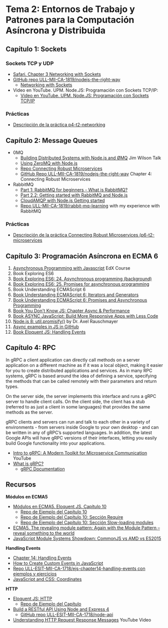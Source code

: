 # Tema 2: Entornos de Trabajo y Patrones para la Computación Asíncrona y Distribuida

## Capítulo 1: Sockets

### Sockets TCP y UDP

* [Safari. Chapter 3 Networking with Sockets](https://proquest-safaribooksonline-com.accedys2.bbtk.ull.es/book/web-development/9781680505344/part-idot-getting-up-to-speed-on-nodedotjs-8/chp_networking_html)
* [GitHub repo ULL-MII-CA-1819/nodejs-the-right-way](https://github.com/ULL-MII-CA-1819/nodejs-the-right-way)
  * [Networking with Sockets](https://github.com/ULL-MII-CA-1819/nodejs-the-right-way/tree/master/networking-with-sockets-chapter-3)
* Video en YouTube. UPM. Node.JS: Programación con Sockets TCP/IP:
  * [Video en YouTube. UPM. Node.JS: Programación con Sockets TCP/IP](https://youtu.be/UjH7hw9fWWQ)

### Prácticas

* [Descripción de la práctica p4-t2-networking](practicas/p4-t2-networking)

## Capítulo 2: Message Queues

* 0MQ
  * [Building Distributed Systems with Node.js and ØMQ](https://github.com/ULL-MII-CA-1819/node-zmq-talk) Jim Wilson Talk
  * [Using ZeroMQ with Node.js](https://rastating.github.io/using-zeromq-with-node-js/)
  * [Repo Connecting Robust Microservices](https://github.com/ULL-MII-CA-1819/nodejs-the-right-way)
  * [GitHub Repo ULL-MII-CA-1819/nodejs-the-right-way](https://github.com/ULL-MII-CA-1819/nodejs-the-right-way/tree/master/connecting-robust-microservices-chapter-4) Chapter 4: Connecting Robust Microservices
* RabbitMQ
  * [Part 1: RabbitMQ for beginners - What is RabbitMQ?](https://www.cloudamqp.com/blog/2015-05-18-part1-rabbitmq-for-beginners-what-is-rabbitmq.html)
  * [Part 2.2: Getting started with RabbitMQ and Node.js](https://www.cloudamqp.com/blog/2015-05-19-part2-2-rabbitmq-for-beginners_example-and-sample-code-node-js.html)
  * [CloudAMQP with Node.js Getting started](https://www.cloudamqp.com/docs/nodejs.html)
  * [Repo ULL-MII-CA-1819/rabbit-mq-learning](https://github.com/ULL-MII-CA-1819/rabbit-mq-learning) with my experience with RabbitMQ

### Prácticas

* [Descripción de la práctica Connecting Robust Microservices (p6-t2-microservices](practicas/p6-t2-miroservices)


## Capítulo 3: Programación Asíncrona en ECMA 6

1. [Asynchronous Programming with Javascript](https://courses.edx.org/courses/course-v1:Microsoft+DEV234x+1T2018a/course/) EdX Course
2. Book Exploring ES6
  1. [Book Exploring ES6: 24. Asynchronous programming (background) ](http://exploringjs.com/es6/ch_async.html)
  5. [Book Exploring ES6: 25. Promises for asynchronous programming](http://exploringjs.com/es6/ch_promises.html)
3. Book Understanding ECMAScript 6
  1. [Book Understanding ECMAScript 6: Iterators and Generators](https://leanpub.com/understandinges6/read#leanpub-auto-iterators-and-generators)
  4. [Book Understanding ECMAScript 6: Promises and Asynchronous Programming](https://leanpub.com/understandinges6/read#leanpub-auto-promises-and-asynchronous-programming)
7. [Book You Don't Know JS: Chapter Async & Performance](https://github.com/getify/You-Dont-Know-JS/blob/master/async%20&%20performance/README.md#you-dont-know-js-async--performance)
8. [Book ASYNC JavaScript: Build More Responsive Apps with Less Code](https://github.com/tain335/tain335/blob/master/books/Async%20JavaScript%20Build%20More%20Responsive%20Apps%20with%20Less%20Code.pdf)
9. [Node.js 8: util.promisify()](http://2ality.com/2017/05/util-promisify.html) by Dr. Axel Rauschmayer 
2. [Async examples in JS in GitHub](https://github.com/search?utf8=%E2%9C%93&q=async-examples+language%3Ajavascript&type=Repositories) 
6. [Book Eloquent JS: Handling Events](http://eloquentjavascript.net/14_event.html)

## Capítulo 4: RPC

In gRPC a client application can directly call methods on a server application on a different machine as if it was a local object, making it easier for you to create distributed applications and services. As in many RPC systems, gRPC is based around the idea of defining a service, specifying the methods that can be called remotely with their parameters and return types. 

On the server side, the server implements this interface and runs a gRPC server to handle client calls. On the client side, the client has a stub (referred to as just a client in some languages) that provides the same methods as the server.

gRPC clients and servers can run and talk to each other in a variety of environments - from servers inside Google to your own desktop - and can be written in any of gRPC’s supported languages. 
In addition, the latest Google APIs will have gRPC versions of their interfaces, letting you easily build Google functionality into your applications.

* [Intro to gRPC: A Modern Toolkit for Microservice Communication](https://youtu.be/RoXT_Rkg8LA) YouTube 
* [What is gRPC?](https://grpc.io/docs/guides/)
  - [gRPC Documentation](https://grpc.io/docs/guides/)

## Recursos

**Módulos en ECMA5**

* [Módulos en ECMA5. Eloquent JS. Capítulo 10](http://eloquentjavascript.net/10_modules.html)
  - [Repo de Ejemplo del Capítulo 10](https://github.com/ULL-ESIT-MII-CA-1718/ejs-chapter10-modules)
  - [Repo de Ejemplo del Capítulo 10: Sección Require](https://github.com/ULL-ESIT-MII-CA-1718/ejs-chapter10-modules/tree/master/require)
  - [Repo de Ejemplo del Capítulo 10: Sección Slow-loading modules](https://github.com/ULL-ESIT-MII-CA-1718/ejs-chapter10-modules/tree/master/slow-loading-modules)
* [ECMA5. The revealing module pattern: Again with the Module Pattern – reveal something to the world](http://christianheilmann.com/2007/08/22/again-with-the-module-pattern-reveal-something-to-the-world/)
* [JavaScript Module Systems Showdown: CommonJS vs AMD vs ES2015](https://auth0.com/blog/javascript-module-systems-showdown/)

**Handling Events**

* [Chapter 14: Handling Events](http://eloquentjavascript.net/14_event.html)
* [How to Create Custom Events in JavaScript](https://www.sitepoint.com/javascript-custom-events/)
* [Repo ULL-ESIT-MII-CA-1718/ejs-chapter14-handling-events con ejemplos y ejercicios](https://github.com/ULL-ESIT-MII-CA-1718/ejs-chapter14-handling-events)
* [JavaScript and CSS: Coordinates](https://javascript.info/coordinates)

**HTTP**

* [Eloquent JS: HTTP](http://eloquentjavascript.net/17_http.html)
  - [Repo de Ejemplo del Capítulo](https://github.com/ULL-ESIT-MII-CA-1718/ejs-chapter17-HTTP)
* [Build a RESTful API Using Node and Express 4](https://scotch.io/tutorials/build-a-restful-api-using-node-and-express-4)
  - [GitHub repo ULL-ESIT-MII-CA-1718/node-api](https://github.com/ULL-ESIT-MII-CA-1718/node-api)
* [Understanding HTTP Request Response Messages](https://youtu.be/sxiRFwQ1RJ4) YouTube Video
